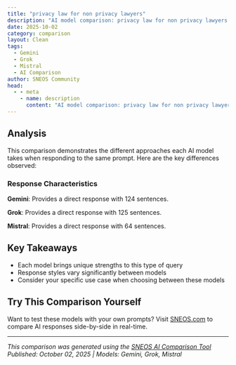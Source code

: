 ```yaml
---
title: "privacy law for non privacy lawyers"
description: "AI model comparison: privacy law for non privacy lawyers..."
date: 2025-10-02
category: comparison
layout: Clean
tags:
  - Gemini
  - Grok
  - Mistral
  - AI Comparison
author: SNEOS Community
head:
  - - meta
    - name: description
      content: "AI model comparison: privacy law for non privacy lawyers..."
---
```


<ChatComparison
  title="privacy law for non privacy lawyers"
  prompt="privacy law for non privacy lawyers"
  :responses='{
    "Gemini": "Okay, let\u0027s break down privacy law for non-privacy lawyers.  This is a vast and rapidly evolving area, so this is a high-level overview designed to give you a foundation.\n\n**I. Core Concepts \u0026 Principles**\n\n*   **Personal Data (or Personal Information):** This is the bedrock.  It\u0027s any information that relates to an identified or identifiable natural person.  \u0022Identifiable\u0022 means someone can be directly or indirectly identified, especially by reference to an identifier such as:\n    *   Name\n    *   Identification number (e.g., Social Security Number, passport number)\n    *   Location data\n    *   Online identifier (e.g., IP address, cookie ID)\n    *   Factors specific to the physical, physiological, genetic, mental, economic, cultural or social identity of that natural person.\n    *   **Note:**  What constitutes \u0022personal data\u0022 is interpreted broadly and varies by jurisdiction.  Even seemingly innocuous data can be personal if combined with other information.\n\n*   **Data Controller:** The entity (individual, company, organization) that determines the purposes and means of the processing of personal data.  In simpler terms, they decide *why* and *how* personal data is collected and used.\n\n*   **Data Processor:** The entity that processes personal data on behalf of the controller.  They act on the controller\u0027s instructions.  Think of a cloud storage provider, a marketing automation platform, or a payroll processing company.\n\n*   **Processing:** This is a broad term encompassing almost anything you can do with personal data: collection, recording, organization, structuring, storage, adaptation, alteration, retrieval, consultation, use, disclosure by transmission, dissemination or otherwise making available, alignment or combination, restriction, erasure or destruction.\n\n*   **Data Subject:**  The individual whose personal data is being processed.\n\n*   **Key Principles (often overlapping):**\n    *   **Transparency/Notice:**  Individuals must be informed about what data is collected, how it\u0027s used, and with whom it\u0027s shared.  This is typically done through a privacy policy.\n    *   **Purpose Limitation:** Data should only be collected for specified, explicit, and legitimate purposes.\n    *   **Data Minimization:**  Collect only the data that is necessary for the stated purpose.  Don\u0027t hoard data \u0022just in case.\u0022\n    *   **Accuracy:**  Ensure that personal data is accurate and kept up to date.\n    *   **Storage Limitation:**  Retain data only for as long as necessary to fulfill the purpose for which it was collected.\n    *   **Integrity and Confidentiality (Security):**  Protect personal data from unauthorized access, use, disclosure, alteration, or destruction.  Implement appropriate technical and organizational measures.\n    *   **Accountability:**  The controller is responsible for complying with privacy laws and must be able to demonstrate compliance.\n    *   **Lawfulness, Fairness, and Transparency:** Processing must be based on a lawful basis, fair to the data subject, and transparent.\n\n**II. Major Privacy Laws \u0026 Regulations**\n\nHere\u0027s a brief overview of some of the most significant privacy laws globally:\n\n*   **GDPR (General Data Protection Regulation) - European Union:**\n    *   Considered the gold standard of privacy laws.\n    *   Applies to any organization that processes the personal data of individuals in the EU, regardless of where the organization is located.\n    *   Grants individuals strong rights, including the right to access, rectify, erase, restrict processing, data portability, and object to processing.\n    *   Requires a lawful basis for processing personal data (e.g., consent, contract, legal obligation, legitimate interests).\n    *   Mandates data breach notification requirements.\n    *   Significant penalties for non-compliance (up to 4% of global annual turnover).\n    *   Specific requirements for data transfers outside the EU.\n\n*   **CCPA/CPRA (California Consumer Privacy Act/California Privacy Rights Act) - United States:**\n    *   Grants California residents rights to know what personal information is collected, to delete personal information, to opt-out of the sale or sharing of personal information, and to non-discrimination for exercising their rights.\n    *   Applies to businesses that meet certain thresholds (e.g., annual gross revenues, number of consumers\u0027 personal information processed).\n    *   The CPRA amended the CCPA and created the California Privacy Protection Agency (CPPA) to enforce the law.\n    *   \u0022Sale\u0022 and \u0022Sharing\u0022 are defined broadly.  \u0022Sale\u0022 is defined as exchanging personal information for monetary *or other valuable consideration*. \u0022Sharing\u0022 is defined as sharing personal information to a third party for cross-context behavioral advertising.\n\n*   **Other U.S. State Privacy Laws:**\n    *   A growing number of states have enacted comprehensive privacy laws, including:\n        *   **Virginia (VCDPA)**\n        *   **Colorado (CPA)**\n        *   **Utah (UCPA)**\n        *   **Connecticut (CTDPA)**\n        *   **Iowa (ICPA)**\n        *   **Indiana (Indiana Consumer Data Protection Act)**\n        *   **Tennessee (Tennessee Information Protection Act)**\n        *   **Montana (Montana Consumer Data Privacy Act)**\n        *   **Oregon (Oregon Consumer Privacy Act)**\n        *   **Texas (Texas Data Privacy and Security Act)**\n        *   **Delaware (Delaware Personal Data Privacy Act)**\n    *   These laws have similarities to the GDPR and CCPA/CPRA, but also have important differences.  It\u0027s crucial to analyze each law individually.\n\n*   **PIPEDA (Personal Information Protection and Electronic Documents Act) - Canada:**\n    *   Applies to private-sector organizations that collect, use, or disclose personal information in the course of commercial activities.\n    *   Based on fair information principles.\n\n*   **LGPD (Lei Geral de Prote\u00E7\u00E3o de Dados) - Brazil:**\n    *   Similar to the GDPR.\n    *   Applies to the processing of personal data of individuals located in Brazil.\n\n*   **Other Country-Specific Laws:**  Virtually every country has some form of data protection law.  Some are comprehensive, others are sector-specific.  Examples include laws in Australia, Japan, South Korea, China, India, and many more.\n\n*   **Sector-Specific Laws:**\n    *   **HIPAA (Health Insurance Portability and Accountability Act) - United States:**  Protects Protected Health Information (PHI).\n    *   **COPPA (Children\u0027s Online Privacy Protection Act) - United States:**  Protects the online privacy of children under 13.\n    *   **GLBA (Gramm-Leach-Bliley Act) - United States:**  Protects the privacy of consumer financial information.\n\n**III.  Key Areas of Focus for Non-Privacy Lawyers**\n\nEven if you\u0027re not a dedicated privacy lawyer, you\u0027ll likely encounter privacy issues in your practice. Here\u0027s where you need to be aware:\n\n*   **Contract Drafting and Review:**\n    *   **Data Processing Agreements (DPAs):**  These are essential when your client is using a data processor.  They outline the processor\u0027s obligations regarding data security, confidentiality, and compliance with privacy laws.  Ensure they comply with Article 28 of the GDPR, for example, if applicable.\n    *   **Vendor Agreements:**  If a vendor will have access to personal data, include privacy and security provisions.\n    *   **Service Agreements:**  If your client is providing a service that involves processing personal data, ensure the agreement addresses data protection responsibilities.\n    *   **Due Diligence:** When advising on mergers and acquisitions, consider the target company\u0027s privacy compliance.  Data breaches or non-compliance can create significant liability.\n\n*   **Data Breach Response:**\n    *   Understand the notification requirements in relevant jurisdictions.  Deadlines are often very short.\n    *   Know the legal requirements for investigating and remediating a breach.\n    *   Advise clients on potential litigation risks and regulatory enforcement actions.\n\n*   **Website and App Compliance:**\n    *   Privacy policies:  Ensure they are clear, comprehensive, and accurately reflect the data processing practices.\n    *   Cookie policies:  Explain the use of cookies and other tracking technologies.\n    *   Terms of Service:  Integrate privacy considerations into the terms.\n    *   Consent mechanisms:  Implement legally compliant consent mechanisms (e.g., for cookies, marketing emails).\n\n*   **Marketing and Advertising:**\n    *   Understand the rules regarding email marketing (e.g., CAN-SPAM Act in the U.S., GDPR requirements for consent).\n    *   Be aware of restrictions on targeted advertising and the use of personal data for marketing purposes.\n    *   Advise clients on compliance with laws regarding online tracking and behavioral advertising.\n\n*   **Employment Law:**\n    *   Privacy issues arise in the context of employee monitoring, background checks, and the handling of employee personal data.\n    *   Ensure compliance with data protection laws when processing employee data.\n\n*   **Litigation:**\n    *   Data breaches can lead to litigation.\n    *   Privacy laws affect discovery and the handling of personal data in litigation.\n    *   Be aware of potential causes of action related to privacy violations.\n\n*   **International Transactions:**\n    *   Understand the rules governing cross-border data transfers.  The GDPR, for example, has strict requirements for transferring data outside the EU.\n    *   Consider the privacy laws of all relevant jurisdictions when advising on international transactions.\n\n**IV.  Practical Tips for Non-Privacy Lawyers**\n\n*   **Stay Updated:** Privacy law is constantly evolving.  Subscribe to relevant newsletters, follow privacy law blogs, and attend webinars to stay informed.  The IAPP (International Association of Privacy Professionals) is a great resource.\n*   **Know Your Limitations:**  If you encounter a complex privacy issue, consult with a qualified privacy lawyer.\n*   **Ask the Right Questions:** When working with clients, ask detailed questions about their data processing practices.  Don\u0027t assume you know how they handle personal data.\n*   **Document Everything:** Keep a record of your advice and the steps you take to address privacy issues.\n*   **Focus on Risk Assessment:** Help your clients identify and assess their privacy risks.\n*   **Consider a Privacy Compliance Framework:** Encourage your clients to implement a comprehensive privacy compliance program based on a recognized framework (e.g., NIST Privacy Framework, ISO 27701).\n\n**V.  Key Questions to Ask Clients**\n\n*   What types of personal data do you collect?\n*   Where do you collect personal data from (e.g., website, customers, employees)?\n*   What do you use the personal data for?\n*   With whom do you share personal data?\n*   Where is the personal data stored?\n*   How long do you retain the personal data?\n*   What security measures do you have in place to protect personal data?\n*   Do you have a privacy policy?\n*   Do you have a data breach response plan?\n*   Do you transfer personal data outside of the country?\n\n**In summary:** Privacy law is complex, but understanding the fundamental principles and key laws is essential for all lawyers. By staying informed and asking the right questions, you can help your clients navigate the ever-changing privacy landscape and avoid costly legal pitfalls.  Good luck!\n",
    "Grok": "Privacy law is a complex and rapidly evolving area of law that deals with the protection of personal information and individual rights to privacy. For non-privacy lawyers or laypeople, understanding the basics of privacy law can be helpful in navigating personal and professional situations, especially in an era where data is collected, stored, and shared extensively. Below is a simplified overview of privacy law, focusing on key concepts, principles, and practical implications.\n\n---\n\n### **1. What is Privacy Law?**\nPrivacy law governs how personal information is collected, used, shared, and stored by individuals, businesses, and governments. It aims to balance individual rights to control their personal data with the legitimate needs of organizations to use data for business, security, or public purposes.\n\n- **Personal Information/Data**: This includes any data that can identify an individual, such as names, addresses, social security numbers, email addresses, phone numbers, financial information, health records, or even online activity (like browsing history or IP addresses).\n- **Scope**: Privacy laws apply to both public entities (governments) and private entities (businesses, organizations) and often vary by country or region.\n\n---\n\n### **2. Core Principles of Privacy Law**\nMost privacy laws are built on a few universal principles designed to protect individuals. These include:\n\n- **Transparency**: Organizations must clearly inform individuals about what data is being collected and how it will be used.\n- **Consent**: Individuals should have the right to consent (or refuse) to the collection and use of their data, ideally through clear and informed choices.\n- **Purpose Limitation**: Data should only be used for the specific purpose for which it was collected, unless further consent is obtained.\n- **Data Minimization**: Only the data necessary for the stated purpose should be collected and retained.\n- **Security**: Organizations must protect personal data from unauthorized access, breaches, or misuse.\n- **Accountability**: Organizations are responsible for complying with privacy laws and must demonstrate how they protect data.\n- **Individual Rights**: Individuals often have rights to access, correct, delete, or restrict the use of their data.\n\n---\n\n### **3. Key Privacy Laws and Regulations Around the World**\nPrivacy laws differ significantly by jurisdiction, but here are some of the most influential ones:\n\n- **General Data Protection Regulation (GDPR) - European Union**:\n  - One of the most comprehensive privacy laws globally, effective since 2018.\n  - Applies to any organization (inside or outside the EU) that processes the personal data of EU residents.\n  - Key features: Strong consent requirements, rights to data erasure (\u0022right to be forgotten\u0022), data portability, and heavy fines for non-compliance (up to 4% of annual global revenue).\n  - Impacts: Many global companies have adopted GDPR-like standards even outside the EU due to its extraterritorial reach.\n\n- **California Consumer Privacy Act (CCPA) - United States**:\n  - Enacted in 2020 and expanded by the California Privacy Rights Act (CPRA) in 2023.\n  - Applies to businesses that collect data from California residents and meet certain revenue or data volume thresholds.\n  - Key features: Rights to know what data is collected, opt-out of data sales, and request deletion of data.\n  - Impacts: As California is a major economic hub, many U.S. companies comply with CCPA standards nationwide.\n\n- **Other U.S. Laws**:\n  - The U.S. lacks a single federal privacy law but has sector-specific laws like:\n    - **HIPAA (Health Insurance Portability and Accountability Act)**: Protects health information.\n    - **COPPA (Children\u2019s Online Privacy Protection Act)**: Protects children under 13 online.\n    - Various state laws are emerging (e.g., Virginia, Colorado, and Utah have privacy laws similar to CCPA).\n  - Impacts: Businesses must navigate a patchwork of regulations depending on location and industry.\n\n- **Canada - Personal Information Protection and Electronic Documents Act (PIPEDA)**:\n  - Governs how private-sector organizations handle personal data in commercial activities.\n  - Key features: Requires consent, accountability, and transparency.\n  - Impacts: Similar to GDPR but less stringent; applies to businesses with cross-border data flows.\n\n- **Other Notable Laws**:\n  - **Brazil\u2019s LGPD (Lei Geral de Prote\u00E7\u00E3o de Dados)**: Modeled after GDPR, focuses on consent and data protection.\n  - **India\u2019s Personal Data Protection Bill**: Still evolving, but aims to regulate data processing with a focus on consent and localization of data.\n\n---\n\n### **4. Key Privacy Rights for Individuals**\nDepending on where you are, privacy laws may grant you specific rights over your data:\n\n- **Right to Access**: You can ask organizations to show you what data they have about you.\n- **Right to Correction**: You can request corrections to inaccurate data.\n- **Right to Deletion**: Also called the \u201Cright to be forgotten,\u201D you can ask for your data to be erased under certain circumstances.\n- **Right to Restrict Processing**: You can limit how your data is used.\n- **Right to Data Portability**: You can request your data in a usable format to transfer to another service.\n- **Right to Opt-Out**: You can refuse consent for certain uses, like marketing or data sharing.\n\n---\n\n### **5. Practical Implications for Non-Lawyers**\nUnderstanding privacy law isn\u2019t just for lawyers\u2014it\u2019s relevant to everyday life and business. Here\u2019s how it might affect you:\n\n- **As an Individual**:\n  - Be aware of what data you share online or with companies (e.g., social media, apps, or websites).\n  - Read privacy policies (or at least summaries) to understand how your data is used.\n  - Exercise your rights (e.g., opt out of marketing emails, request data deletion, or file complaints if your data is mishandled).\n  - Use strong passwords, enable two-factor authentication, and be cautious about phishing scams to protect your data.\n\n- **As a Small Business Owner or Employee**:\n  - If you collect customer or employee data (e.g., email addresses, payment info), you may need to comply with privacy laws.\n  - Create a privacy policy for your website or business that explains data practices.\n  - Train staff on data protection and secure storage of sensitive information.\n  - Be prepared for data subject requests (e.g., someone asking to see or delete their data).\n  - Consider consulting a lawyer or privacy expert if you operate across borders or handle sensitive data.\n\n- **As a Consumer of Technology**:\n  - Many apps and devices (like smart home devices or fitness trackers) collect data\u2014understand what\u2019s being collected and whether you\u2019re comfortable with it.\n  - Adjust privacy settings on social media, browsers, and apps to limit data sharing.\n  - Be cautious of \u201Cfree\u201D services\u2014often, your data is the price you pay.\n\n---\n\n### **6. Common Privacy Issues and Concerns**\nHere are some real-world privacy topics that often come up:\n\n- **Data Breaches**: When personal data is exposed (e.g., hacking of a company\u2019s database), laws often require companies to notify affected individuals and may impose penalties.\n- **Cookies and Tracking**: Websites use cookies to track user behavior. Laws like GDPR and CCPA often require consent before tracking (e.g., cookie banners).\n- **Surveillance and Government Access**: Balancing privacy with national security is controversial\u2014governments may access personal data under certain laws, raising concerns about overreach.\n- **Workplace Privacy**: Employers may monitor emails or internet use, but laws often require notice or consent (varies by jurisdiction).\n- **Children\u2019s Privacy**: Extra protections often apply to data about minors, like parental consent requirements under COPPA.\n\n---\n\n### **7. Enforcement and Penalties**\nPrivacy laws are enforced by government agencies (e.g., the European Data Protection Board for GDPR, or the California Attorney General for CCPA). Non-compliance can lead to:\n- Fines (e.g., millions of dollars under GDPR).\n- Lawsuits from individuals or class actions.\n- Reputational damage for businesses.\n\nAs a non-lawyer, it\u2019s worth noting that regulators are increasingly active, and even small businesses can face penalties for ignoring privacy rules.\n\n---\n\n### **8. Tips for Staying Compliant and Protected**\n- **For Individuals**:\n  - Regularly review privacy settings on apps and devices.\n  - Avoid sharing sensitive information unless necessary.\n  - Report violations or breaches to relevant authorities (e.g., file a GDPR complaint with a Data Protection Authority in the EU).\n- **For Businesses**:\n  - Conduct a data inventory to understand what data you collect and why.\n  - Implement security measures (encryption, access controls, etc.).\n  - Appoint a data protection officer if required (e.g., under GDPR for certain businesses).\n  - Keep records of consent and data processing activities.\n\n---\n\n### **9. Where to Learn More or Get Help**\n- **Government Resources**: Check websites of data protection authorities (e.g., EU\u2019s GDPR portal, FTC in the U.S., or California\u2019s CCPA page).\n- **Non-Profit Organizations**: Groups like the Electronic Frontier Foundation (EFF) or Privacy International offer guides and advocacy for individuals.\n- **Legal Counsel**: If you\u2019re a business or face a specific issue (e.g., a data breach), consult a lawyer with privacy expertise.\n- **Online Tools**: Use resources like privacy-focused browser extensions (e.g., Privacy Badger) or guides from tech companies on managing data settings.\n\n---\n\n### **Conclusion**\nPrivacy law may seem daunting, but at its core, it\u2019s about empowering individuals to control their personal information and holding organizations accountable for how they handle data. For non-lawyers, the key takeaway is to stay informed, be proactive about protecting your data, and know your rights. If you\u2019re in a business or role that handles personal information, even a basic understanding of applicable laws can help you avoid costly mistakes.\n\nIf you have a specific question or scenario (e.g., a particular country\u2019s law or a workplace issue), feel free to ask for more",
    "Mistral": "Privacy law is a complex and evolving field, but understanding the basics can be crucial for non-privacy lawyers who need to navigate these issues in their practice. Here are some key concepts and laws to be aware of:\n\n### Key Concepts\n\n1. **Personal Data**: Information that relates to an identified or identifiable individual. This can include names, addresses, email addresses, and more.\n2. **Data Controller**: The entity that determines the purposes and means of processing personal data.\n3. **Data Processor**: The entity that processes personal data on behalf of the data controller.\n4. **Consent**: Explicit permission given by an individual for their personal data to be processed.\n5. **Data Breach**: An incident where personal data is accessed, disclosed, or lost without authorization.\n\n### Major Privacy Laws\n\n1. **General Data Protection Regulation (GDPR)**:\n   - **Scope**: Applies to organizations that process the personal data of individuals in the European Union (EU), regardless of where the organization is located.\n   - **Key Provisions**:\n     - Right to access, rectify, and erase personal data.\n     - Data minimization and purpose limitation.\n     - Data protection by design and default.\n     - Mandatory data breach notifications.\n     - Appointment of a Data Protection Officer (DPO) for certain organizations.\n\n2. **California Consumer Privacy Act (CCPA)**:\n   - **Scope**: Applies to businesses that collect personal information from California residents and meet certain thresholds (e.g., annual gross revenue over $25 million, buying or selling personal information of 50,000 or more consumers, etc.).\n   - **Key Provisions**:\n     - Right to know what personal information is being collected.\n     - Right to delete personal information.\n     - Right to opt-out of the sale of personal information.\n     - Non-discrimination for exercising privacy rights.\n\n3. **California Privacy Rights Act (CPRA)**:\n   - **Scope**: Expands on the CCPA and applies to businesses that meet similar thresholds.\n   - **Key Provisions**:\n     - Establishes the California Privacy Protection Agency.\n     - Introduces new rights, such as the right to correct inaccurate personal information.\n     - Enhances enforcement and penalties.\n\n4. **Health Insurance Portability and Accountability Act (HIPAA)**:\n   - **Scope**: Applies to healthcare providers, health plans, and healthcare clearinghouses in the United States.\n   - **Key Provisions**:\n     - Protects the privacy and security of individuals\u0027 medical records and other health information.\n     - Requires covered entities to implement safeguards to protect electronic health information.\n     - Mandatory data breach notifications.\n\n5. **Children\u0027s Online Privacy Protection Act (COPPA)**:\n   - **Scope**: Applies to websites and online services directed at children under 13 years old in the United States.\n   - **Key Provisions**:\n     - Requires parental consent for the collection of personal information from children.\n     - Mandates clear and comprehensive privacy policies.\n     - Ensures the security and confidentiality of children\u0027s personal information.\n\n### Best Practices\n\n1. **Data Mapping**: Understand what personal data your organization collects, where it is stored, and how it is used.\n2. **Privacy Policies**: Develop clear and comprehensive privacy policies that inform individuals about how their data will be used.\n3. **Consent Management**: Ensure that consent is obtained in a clear and unambiguous manner.\n4. **Data Security**: Implement robust security measures to protect personal data from unauthorized access and breaches.\n5. **Training and Awareness**: Educate employees about privacy laws and best practices.\n6. **Incident Response**: Have a plan in place for responding to data breaches, including notification procedures.\n\n### Resources\n\n1. **Regulatory Guidance**: Consult guidelines and resources provided by regulatory bodies such as the European Data Protection Board (EDPB) for GDPR, the California Attorney General for CCPA/CPRA, and the U.S. Department of Health and Human Services for HIPAA.\n2. **Legal Counsel**: Seek advice from specialized privacy lawyers for complex or high-stakes issues.\n3. **Industry Standards**: Follow industry-specific standards and best practices for data protection.\n\nUnderstanding these basics can help non-privacy lawyers navigate privacy issues more effectively and ensure compliance with relevant laws."
  }'
  published-date="02:05"
/>

## Analysis

This comparison demonstrates the different approaches each AI model takes when responding to the same prompt. Here are the key differences observed:

### Response Characteristics

**Gemini**: Provides a direct response with 124 sentences. 

**Grok**: Provides a direct response with 125 sentences. 

**Mistral**: Provides a direct response with 64 sentences. 

## Key Takeaways

- Each model brings unique strengths to this type of query
- Response styles vary significantly between models
- Consider your specific use case when choosing between these models

## Try This Comparison Yourself

Want to test these models with your own prompts? Visit [SNEOS.com](https://sneos.com) to compare AI responses side-by-side in real-time.

---

*This comparison was generated using the [SNEOS AI Comparison Tool](https://sneos.com)*
*Published: October 02, 2025 | Models: Gemini, Grok, Mistral*
